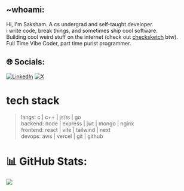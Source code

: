## ~whoami:
Hi, I'm Saksham. A cs undergrad and self-taught developer.<br>
i write code, break things, and sometimes ship cool software.<br> 
Building cool weird stuff on the internet (check out [checksketch](https://checksketch.vercel.app) btw).<br> 
Full Time Vibe Coder, part time purist programmer.


## 🌐 Socials:
[![LinkedIn](https://img.shields.io/badge/LinkedIn-%230077B5.svg?logo=linkedin&logoColor=white)](https://linkedin.com/in/sakshamg123) [![X](https://img.shields.io/badge/X-black.svg?logo=X&logoColor=white)](https://x.com/skshmgpt) 

# tech stack

> langs:      c | c++ | js/ts | go  
> backend:    node | express | jwt | mongo | nginx  
> frontend:   react | vite | tailwind | next  
> devops:     aws | vercel | git | github

# 📊 GitHub Stats:
![](https://github-readme-stats.vercel.app/api?username=sakshamg567&theme=dark&hide_border=false&include_all_commits=true&count_private=true)<br/>
